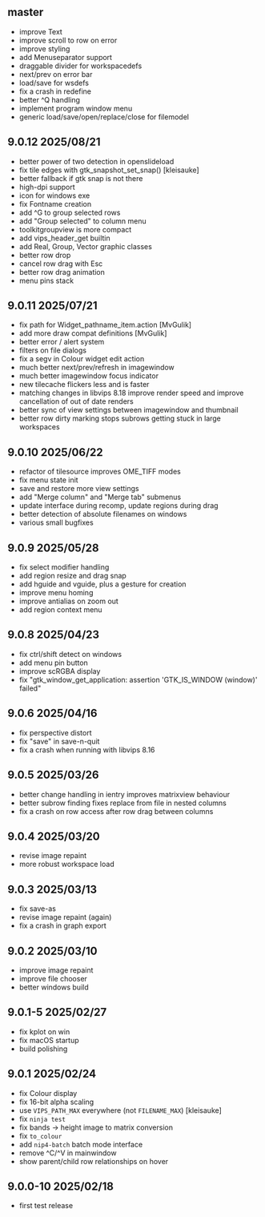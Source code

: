 ## master

- improve Text
- improve scroll to row on error
- improve styling
- add Menuseparator support
- draggable divider for workspacedefs
- next/prev on error bar
- load/save for wsdefs
- fix a crash in redefine
- better ^Q handling
- implement program window menu
- generic load/save/open/replace/close for filemodel

## 9.0.12 2025/08/21

- better power of two detection in openslideload
- fix tile edges with gtk_snapshot_set_snap() [kleisauke]
- better fallback if gtk snap is not there
- high-dpi support
- icon for windows exe
- fix Fontname creation
- add ^G to group selected rows
- add "Group selected" to column menu
- toolkitgroupview is more compact
- add vips_header_get builtin
- add Real, Group, Vector graphic classes
- better row drop
- cancel row drag with Esc
- better row drag animation
- menu pins stack

## 9.0.11 2025/07/21

- fix path for Widget_pathname_item.action [MvGulik]
- add more draw compat definitions [MvGulik]
- better error / alert system
- filters on file dialogs
- fix a segv in Colour widget edit action
- much better next/prev/refresh in imagewindow
- much better imagewindow focus indicator
- new tilecache flickers less and is faster
- matching changes in libvips 8.18 improve render speed and improve
  cancellation of out of date renders
- better sync of view settings between imagewindow and thumbnail
- better row dirty marking stops subrows getting stuck in large workspaces

## 9.0.10 2025/06/22

- refactor of tilesource improves OME_TIFF modes
- fix menu state init
- save and restore more view settings
- add "Merge column" and "Merge tab" submenus
- update interface during recomp, update regions during drag
- better detection of absolute filenames on windows
- various small bugfixes

## 9.0.9 2025/05/28

- fix select modifier handling
- add region resize and drag snap
- add hguide and vguide, plus a gesture for creation
- improve menu homing
- improve antialias on zoom out
- add region context menu

## 9.0.8 2025/04/23

- fix ctrl/shift detect on windows
- add menu pin button
- improve scRGBA display
- fix "gtk_window_get_application: assertion 'GTK_IS_WINDOW (window)' failed"

## 9.0.6 2025/04/16

- fix perspective distort
- fix "save" in save-n-quit
- fix a crash when running with libvips 8.16

## 9.0.5 2025/03/26

- better change handling in ientry improves matrixview behaviour
- better subrow finding fixes replace from file in nested columns
- fix a crash on row access after row drag between columns

## 9.0.4 2025/03/20

- revise image repaint
- more robust workspace load

## 9.0.3 2025/03/13

- fix save-as
- revise image repaint (again)
- fix a crash in graph export

## 9.0.2 2025/03/10

- improve image repaint
- improve file chooser
- better windows build

## 9.0.1-5 2025/02/27

- fix kplot on win
- fix macOS startup
- build polishing

## 9.0.1 2025/02/24

- fix Colour display
- fix 16-bit alpha scaling
- use `VIPS_PATH_MAX` everywhere (not `FILENAME_MAX`) [kleisauke]
- fix `ninja test`
- fix bands -> height image to matrix conversion
- fix `to_colour`
- add `nip4-batch` batch mode interface
- remove ^C/^V in mainwindow
- show parent/child row relationships on hover

## 9.0.0-10 2025/02/18

- first test release
